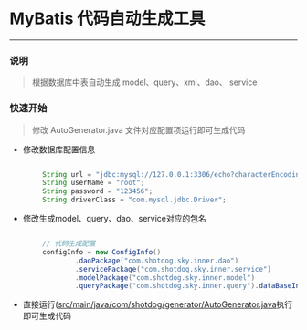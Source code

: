 # MyBatis 代码自动生成工具

******

### 说明

>   根据数据库中表自动生成 model、query、xml、dao、 service

### 快速开始

> 修改 AutoGenerator.java 文件对应配置项运行即可生成代码 

*   修改数据库配置信息

```java

        String url = "jdbc:mysql://127.0.0.1:3306/echo?characterEncoding=utf8&zeroDateTimeBehavior=convertToNull";
        String userName = "root";
        String password = "123456";
        String driverClass = "com.mysql.jdbc.Driver";

```
    
*   修改生成model、query、dao、service对应的包名

```java

        // 代码生成配置
        configInfo = new ConfigInfo()
                .daoPackage("com.shotdog.sky.inner.dao")
                .servicePackage("com.shotdog.sky.inner.service")
                .modelPackage("com.shotdog.sky.inner.model")
                .queryPackage("com.shotdog.sky.inner.query").dataBaseInfo(dataBaseInfo).saveDir("sky");

```

*   直接运行([src/main/java/com/shotdog/generator/AutoGenerator.java]()执行即可生成代码




 

